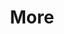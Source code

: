 ---
layout: page
title: More
nav: false
nav_order: 8
dropdown: true
children:
    - title: publications
      permalink: /publications/
    - title: divider
    - title: projects
      permalink: /projects/
    - title: divider
    - title: blog
      permalink: /blog/
    - title: cv
      permalink: /assets/pef/example_pdf.pdf
---